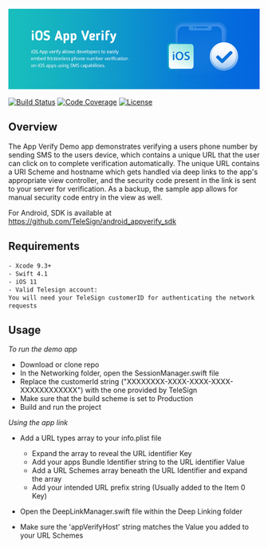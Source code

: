 [![Telesign iOS Sample App](https://github.com/TeleSign/ios_app_verify/blob/master/banner.jpg)](https://standard.telesign.com)

[![Build Status](https://img.shields.io/travis/TeleSign/ios_app_verify.svg)](https://travis-ci.org/TeleSign/ios_app_verify)
[![Code Coverage](https://img.shields.io/codecov/c/github/TeleSign/ios_app_verify.svg)](https://codecov.io/gh/TeleSign/ios_app_verify)
[![License](https://img.shields.io/github/license/TeleSign/ios_app_verify.svg)](https://github.com/TeleSign/ios_app_verify/blob/master/LICENSE)

## Overview
The App Verify Demo app demonstrates verifying a users phone number by sending SMS to the users device, which contains a unique URL that the user can click on to complete verification automatically. The unique URL contains a URI Scheme and hostname which gets handled via deep links to the app's appropriate view controller, and the security code present in the link is sent to your server for verification. As a backup, the sample app allows for manual security code entry in the view as well.

For Android, SDK is available at https://github.com/TeleSign/android_appverify_sdk

## Requirements
	- Xcode 9.3+
	- Swift 4.1
	- iOS 11
	- Valid Telesign account:
	You will need your TeleSign customerID for authenticating the network requests

## Usage
*To run the demo app*

- Download or clone repo
- In the Networking folder, open the SessionManager.swift file
- Replace the customerId string ("XXXXXXXX-XXXX-XXXX-XXXX-XXXXXXXXXXXX") with the one provided by TeleSign
- Make sure that the build scheme is set to Production
- Build and run the project

*Using the app link*
  - Add a URL types array to your info.plist file
	- Expand the array to reveal the URL identifier Key
	- Add your apps Bundle Identifier string to the URL identifier Value
	- Add a URL Schemes array beneath the URL Identifier and expand the array
	- Add your intended URL prefix string (Usually added to the Item 0 Key)

  - Open the DeepLinkManager.swift file within the Deep Linking folder
  - Make sure the 'appVerifyHost' string matches the Value you added to your URL Schemes
